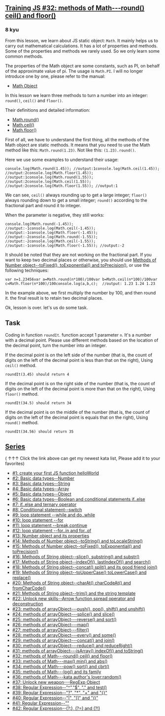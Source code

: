 <h2><a href=https://www.codewars.com/kata/5732d3c9791aafb0e4001236/train/javascript target="_blank">Training JS #32: methods of Math---round() ceil() and floor()</a></h2><h3>8 kyu</h3><p>From this lesson, we learn about JS static object: <code>Math</code>. It mainly helps us to carry out mathematical calculations. It has a lot of properties and methods. Some of the properties and methods we rarely used. So we only learn some common methods.</p><p>The properties of the Math object are some constants, such as PI, on behalf of the approximate value of pi. The usage is <code>Math.PI</code>. I will no longer introduce one by one, please refer to the manual:</p><ul><li><a href="https://developer.mozilla.org/en-US/docs/Web/JavaScript/Reference/Global_Objects/Math" data-turbolinks="false" target="_blank">Math Object</a></li></ul><p>In this lesson we learn three methods to turn a number into an integer: <code>round()</code>, <code>ceil()</code> and <code>floor()</code>. </p><p>Their definitions and detailed information:</p><ul><li><a href="https://developer.mozilla.org/en-US/docs/Web/JavaScript/Reference/Global_Objects/Math/round" data-turbolinks="false" target="_blank">Math.round()</a></li><li><a href="https://developer.mozilla.org/en-US/docs/Web/JavaScript/Reference/Global_Objects/Math/ceil" data-turbolinks="false" target="_blank">Math.ceil()</a></li><li><a href="https://developer.mozilla.org/en-US/docs/Web/JavaScript/Reference/Global_Objects/Math/floor" data-turbolinks="false" target="_blank">Math.floor()</a></li></ul><p>First of all, we have to understand the first thing, all the methods of the Math object are static methods. It means that you need to use the Math method like this: <code>Math.round(1.23)</code>. Not like this: <code>(1.23).round()</code>.</p><p>Here we use some examples to understand their usage:</p><pre><code class="language-javascript"><span class="cm-variable">console</span>.<span class="cm-property">log</span>(<span class="cm-variable">Math</span>.<span class="cm-property">round</span>(<span class="cm-number">1.45</span>)); <span class="cm-comment">//output:1</span><span class="cm-variable">console</span>.<span class="cm-property">log</span>(<span class="cm-variable">Math</span>.<span class="cm-property">ceil</span>(<span class="cm-number">1.45</span>));  <span class="cm-comment">//output:2</span><span class="cm-variable">console</span>.<span class="cm-property">log</span>(<span class="cm-variable">Math</span>.<span class="cm-property">floor</span>(<span class="cm-number">1.45</span>)); <span class="cm-comment">//output:1</span><span class="cm-variable">console</span>.<span class="cm-property">log</span>(<span class="cm-variable">Math</span>.<span class="cm-property">round</span>(<span class="cm-number">1.55</span>)); <span class="cm-comment">//output:2</span><span class="cm-variable">console</span>.<span class="cm-property">log</span>(<span class="cm-variable">Math</span>.<span class="cm-property">ceil</span>(<span class="cm-number">1.55</span>));  <span class="cm-comment">//output:2</span><span class="cm-variable">console</span>.<span class="cm-property">log</span>(<span class="cm-variable">Math</span>.<span class="cm-property">floor</span>(<span class="cm-number">1.55</span>)); <span class="cm-comment">//output:1</span></code></pre><p>We can see, <code>ceil()</code> always rounding up to get a large integer; <code>floor()</code> always rounding down to get a small integer; <code>round()</code> according to the fractional part and round it to integer.</p><p>When the parameter is negative, they still works:</p><pre><code class="language-javascript"><span class="cm-variable">console</span>.<span class="cm-property">log</span>(<span class="cm-variable">Math</span>.<span class="cm-property">round</span>(<span class="cm-operator">-</span><span class="cm-number">1.45</span>)); <span class="cm-comment">//output:-1</span><span class="cm-variable">console</span>.<span class="cm-property">log</span>(<span class="cm-variable">Math</span>.<span class="cm-property">ceil</span>(<span class="cm-operator">-</span><span class="cm-number">1.45</span>));  <span class="cm-comment">//output:-1</span><span class="cm-variable">console</span>.<span class="cm-property">log</span>(<span class="cm-variable">Math</span>.<span class="cm-property">floor</span>(<span class="cm-operator">-</span><span class="cm-number">1.45</span>)); <span class="cm-comment">//output:-2</span><span class="cm-variable">console</span>.<span class="cm-property">log</span>(<span class="cm-variable">Math</span>.<span class="cm-property">round</span>(<span class="cm-operator">-</span><span class="cm-number">1.55</span>)); <span class="cm-comment">//output:-2</span><span class="cm-variable">console</span>.<span class="cm-property">log</span>(<span class="cm-variable">Math</span>.<span class="cm-property">ceil</span>(<span class="cm-operator">-</span><span class="cm-number">1.55</span>));  <span class="cm-comment">//output:-1</span><span class="cm-variable">console</span>.<span class="cm-property">log</span>(<span class="cm-variable">Math</span>.<span class="cm-property">floor</span>(<span class="cm-operator">-</span><span class="cm-number">1.55</span>)); <span class="cm-comment">//output:-2</span></code></pre><p>It should be noted that they are not working on the fractional part. If you want to keep two decimal places or otherwise, you should use <a href="http://www.codewars.com/kata/57256064856584bc47000611" data-turbolinks="false" target="_blank">Methods of Number object--toFixed(), toExponential() and toPrecision()</a>, or use the following techniques:</p><pre><code class="language-javascript"><span class="cm-keyword">var</span> <span class="cm-def">n</span><span class="cm-operator">=</span><span class="cm-number">1.23456</span><span class="cm-keyword">var</span> <span class="cm-def">a</span><span class="cm-operator">=</span><span class="cm-variable">Math</span>.<span class="cm-property">round</span>(<span class="cm-variable">n</span><span class="cm-operator">*</span><span class="cm-number">100</span>)<span class="cm-operator">/</span><span class="cm-number">100</span><span class="cm-keyword">var</span> <span class="cm-def">b</span><span class="cm-operator">=</span><span class="cm-variable">Math</span>.<span class="cm-property">ceil</span>(<span class="cm-variable">n</span><span class="cm-operator">*</span><span class="cm-number">100</span>)<span class="cm-operator">/</span><span class="cm-number">100</span><span class="cm-keyword">var</span> <span class="cm-def">c</span><span class="cm-operator">=</span><span class="cm-variable">Math</span>.<span class="cm-property">floor</span>(<span class="cm-variable">n</span><span class="cm-operator">*</span><span class="cm-number">100</span>)<span class="cm-operator">/</span><span class="cm-number">100</span><span class="cm-variable">console</span>.<span class="cm-property">log</span>(<span class="cm-variable">a</span>,<span class="cm-variable">b</span>,<span class="cm-variable">c</span>);  <span class="cm-comment">//output: 1.23 1.24 1.23</span></code></pre><p>In the example above, we first multiply the number by 100, and then round it. the final result is to retain two decimal places.</p><p>Ok, lesson is over. let's us do some task.</p><h2 id="task">Task</h2><p>Coding in function <code>roundIt</code>. function accept 1 parameter <code>n</code>. It's a number with a decimal point. Please use different methods based on the location of the decimal point, turn the number into an integer.</p><p>If the decimal point is on the left side of the number (that is, the count of digits on the left of the decimal point is less than that on the right), Using <code>ceil()</code> method.</p><pre><code>roundIt(3.45) should return 4</code></pre><p>If the decimal point is on the right side of the number (that is, the count of digits on the left of the decimal point is more than that on the right), Using <code>floor()</code> method.</p><pre><code>roundIt(34.5) should return 34</code></pre><p>If the decimal point is on the middle of the number (that is, the count of digits  on the left of the decimal point is equals that on the right), Using <code>round()</code> method.</p><pre><code>roundIt(34.56) should return 35</code></pre><h2 id="series"><a href="http://github.com/myjinxin2015/Katas-list-of-Training-JS-series" data-turbolinks="false" target="_blank">Series</a></h2><p>( ↑↑↑ Click the link above can get my newest kata list, Please add it to your favorites)</p><ul><li><a href="http://www.codewars.com/kata/571ec274b1c8d4a61c0000c8" data-turbolinks="false" target="_blank">#1: create your first JS function helloWorld</a></li><li><a href="http://www.codewars.com/kata/571edd157e8954bab500032d" data-turbolinks="false" target="_blank">#2: Basic data types--Number</a></li><li><a href="http://www.codewars.com/kata/571edea4b625edcb51000d8e" data-turbolinks="false" target="_blank">#3:  Basic data types--String</a></li><li><a href="http://www.codewars.com/kata/571effabb625ed9b0600107a" data-turbolinks="false" target="_blank">#4:  Basic data types--Array</a></li><li><a href="http://www.codewars.com/kata/571f1eb77e8954a812000837" data-turbolinks="false" target="_blank">#5:  Basic data types--Object</a></li><li><a href="http://www.codewars.com/kata/571f832f07363d295d001ba8" data-turbolinks="false" target="_blank">#6:  Basic data types--Boolean and conditional statements if..else</a></li><li><a href="http://www.codewars.com/kata/57202aefe8d6c514300001fd" data-turbolinks="false" target="_blank">#7:  if..else and ternary operator</a></li><li><a href="http://www.codewars.com/kata/572059afc2f4612825000d8a" data-turbolinks="false" target="_blank">#8: Conditional statement--switch</a></li><li><a href="http://www.codewars.com/kata/57216d4bcdd71175d6000560" data-turbolinks="false" target="_blank">#9: loop statement --while and do..while</a></li><li><a href="http://www.codewars.com/kata/5721a78c283129e416000999" data-turbolinks="false" target="_blank">#10: loop statement --for</a></li><li><a href="http://www.codewars.com/kata/5721c189cdd71194c1000b9b" data-turbolinks="false" target="_blank">#11: loop statement --break,continue</a></li><li><a href="http://www.codewars.com/kata/5722b3f0bd5583cf44001000" data-turbolinks="false" target="_blank">#12: loop statement --for..in and for..of</a></li><li><a href="http://www.codewars.com/kata/5722fd3ab7162a3a4500031f" data-turbolinks="false" target="_blank">#13: Number object and  its properties</a></li><li><a href="http://www.codewars.com/kata/57238ceaef9008adc7000603" data-turbolinks="false" target="_blank">#14: Methods of Number object--toString() and toLocaleString()</a></li><li><a href="http://www.codewars.com/kata/57256064856584bc47000611" data-turbolinks="false" target="_blank">#15: Methods of Number object--toFixed(), toExponential() and toPrecision()</a></li><li><a href="http://www.codewars.com/kata/57274562c8dcebe77e001012" data-turbolinks="false" target="_blank">#16: Methods of String object--slice(), substring() and substr()</a></li><li><a href="http://www.codewars.com/kata/57277a31e5e51450a4000010" data-turbolinks="false" target="_blank">#17: Methods of String object--indexOf(), lastIndexOf() and search()</a></li><li><a href="http://www.codewars.com/kata/57280481e8118511f7000ffa" data-turbolinks="false" target="_blank">#18: Methods of String object--concat() split() and its good friend join()</a></li><li><a href="http://www.codewars.com/kata/5728203b7fc662a4c4000ef3" data-turbolinks="false" target="_blank">#19: Methods of String object--toUpperCase() toLowerCase() and replace()</a></li><li><a href="http://www.codewars.com/kata/57284d23e81185ae6200162a" data-turbolinks="false" target="_blank">#20: Methods of String object--charAt() charCodeAt() and fromCharCode()</a></li><li><a href="http://www.codewars.com/kata/5729b103dd8bac11a900119e" data-turbolinks="false" target="_blank">#21: Methods of String object--trim() and the string template</a></li><li><a href="http://www.codewars.com/kata/572ab0cfa3af384df7000ff8" data-turbolinks="false" target="_blank">#22: Unlock new skills--Arrow function,spread operator and deconstruction</a></li><li><a href="http://www.codewars.com/kata/572af273a3af3836660014a1" data-turbolinks="false" target="_blank">#23: methods of arrayObject---push(), pop(), shift() and unshift()</a></li><li><a href="http://www.codewars.com/kata/572cb264362806af46000793" data-turbolinks="false" target="_blank">#24: methods of arrayObject---splice() and slice()</a></li><li><a href="http://www.codewars.com/kata/572df796914b5ba27c000c90" data-turbolinks="false" target="_blank">#25: methods of arrayObject---reverse() and sort()</a></li><li><a href="http://www.codewars.com/kata/572fdeb4380bb703fc00002c" data-turbolinks="false" target="_blank">#26: methods of arrayObject---map()</a></li><li><a href="http://www.codewars.com/kata/573023c81add650b84000429" data-turbolinks="false" target="_blank">#27: methods of arrayObject---filter()</a></li><li><a href="http://www.codewars.com/kata/57308546bd9f0987c2000d07" data-turbolinks="false" target="_blank">#28: methods of arrayObject---every() and some()</a></li><li><a href="http://www.codewars.com/kata/5731861d05d14d6f50000626" data-turbolinks="false" target="_blank">#29: methods of arrayObject---concat() and join()</a></li><li><a href="http://www.codewars.com/kata/573156709a231dcec9000ee8" data-turbolinks="false" target="_blank">#30: methods of arrayObject---reduce() and reduceRight()</a></li><li><a href="http://www.codewars.com/kata/5732b0351eb838d03300101d" data-turbolinks="false" target="_blank">#31: methods of arrayObject---isArray() indexOf() and toString()</a></li><li><a href="http://www.codewars.com/kata/5732d3c9791aafb0e4001236" data-turbolinks="false" target="_blank">#32: methods of Math---round() ceil() and floor()</a></li><li><a href="http://www.codewars.com/kata/5733d6c2d780e20173000baa" data-turbolinks="false" target="_blank">#33: methods of Math---max() min() and abs()</a></li><li><a href="http://www.codewars.com/kata/5733f948d780e27df6000e33" data-turbolinks="false" target="_blank">#34: methods of Math---pow() sqrt() and cbrt()</a></li><li><a href="http://www.codewars.com/kata/57353de879ccaeb9f8000564" data-turbolinks="false" target="_blank">#35: methods of Math---log() and its family</a></li><li><a href="http://www.codewars.com/kata/5735956413c2054a680009ec" data-turbolinks="false" target="_blank">#36: methods of Math---kata author's lover:random()</a></li><li><a href="http://www.codewars.com/kata/5735e39313c205fe39001173" data-turbolinks="false" target="_blank">#37: Unlock new weapon---RegExp Object</a></li><li><a href="http://www.codewars.com/kata/573975d3ac3eec695b0013e0" data-turbolinks="false" target="_blank">#38: Regular Expression--"^","$", "." and test()</a></li><li><a href="http://www.codewars.com/kata/573bca07dffc1aa693000139" data-turbolinks="false" target="_blank">#39: Regular Expression--"?", "*", "+" and "{}"</a></li><li><a href="http://www.codewars.com/kata/573d11c48b97c0ad970002d4" data-turbolinks="false" target="_blank">#40: Regular Expression--"|", "[]" and "()"</a></li><li><a href="http://www.codewars.com/kata/573e6831e3201f6a9b000971" data-turbolinks="false" target="_blank">#41: Regular Expression--""</a></li><li><a href="http://www.codewars.com/kata/573fb9223f9793e485000453" data-turbolinks="false" target="_blank">#42: Regular Expression--(?:), (?=) and (?!)</a></li></ul>